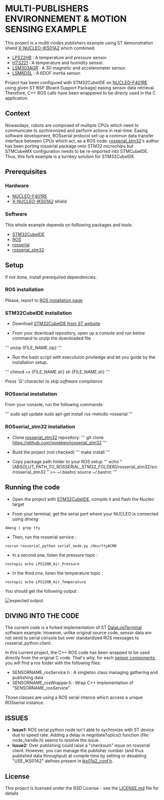# MULTI-PUBLISHERS ENVIRONNEMENT & MOTION SENSING EXAMPLE

This project is a mullti-nodes publishers example using ST demonstration shield [X-NUCLEO-IKS01A2](https://www.st.com/content/st_com/en/products/ecosystems/stm32-open-development-environment/stm32-nucleo-expansion-boards/stm32-ode-sense-hw/x-nucleo-iks01a2.html) which combined:
-   [LPS22HB](https://www.st.com/en/mems-and-sensors/lps22hb.html#overview) : A temperature and pressure sensor.
-   [HTS221](https://www.st.com/en/mems-and-sensors/hts221.html) : A temperature and humidity sensor.
-   [LSM303AGR](https://www.st.com/en/mems-and-sensors/lsm303agr.html) : A 3D magnetic and accelerometer sensor.
-   [LSM6DSL](https://www.st.com/en/mems-and-sensors/lsm6dsl.html/) : A 6DOF inertia sensor.

Project has been configured with STM32CubeIDE on [NUCLEO-F401RE](https://www.st.com/content/st_com/en/products/evaluation-tools/product-evaluation-tools/mcu-mpu-eval-tools/stm32-mcu-mpu-eval-tools/stm32-nucleo-boards/nucleo-f401re.html) using given ST BSP (Board Support Package) easing sensor data retrieval. Therefore, C++ ROS calls have been wrappered to be direcly used in the C application.

## Context

Nowasdays, robots are composed of multiple CPUs which need to communicate to sychnronized and perform actions in real-time. Easing software development, ROSserial protocol set-up a commun data transfer interface between CPUs which act, as a ROS node.
[rosserial_stm32](https://github.com/yoneken/rosserial_stm32)'s author has been porting rosserial package onto STM32 microchips but STMCubeMX configuration needs to be re-imported into STMCubeIDE. Thus, this fork example is a turnkey solution for STM32CubeIDE.

## Prerequisites

### Hardware

* [NUCLEO-F401RE](https://www.st.com/content/st_com/en/products/evaluation-tools/product-evaluation-tools/mcu-mpu-eval-tools/stm32-mcu-mpu-eval-tools/stm32-nucleo-boards/nucleo-f401re.html)
* [X-NUCLEO-IKS01A2](https://www.st.com/content/st_com/en/products/ecosystems/stm32-open-development-environment/stm32-nucleo-expansion-boards/stm32-ode-sense-hw/x-nucleo-iks01a2.html) shield

### Software

This whole example depends on folllowing packages and tools:
* [STM32CubeIDE](https://www.st.com/en/development-tools/stm32cubeide.html) 
* [ROS](https://www.ros.org/)
* [rosserial](http://wiki.ros.org/rosserial)
* [rosserial_stm32](https://github.com/yoneken/rosserial_stm32)

## Setup

If not done, install prerequired dependencies.

### ROS installation

Please, report to [ROS installation page](http://wiki.ros.org/melodic/Installation/Ubuntu)

### STM32CubeIDE installation

* Download [STM32CubeIDE from ST website](https://www.st.com/en/development-tools/stm32cubeide.html)

* From your download repository, open up a console and run below command to unzip the downloaded file

'''
unzip {FILE_NAME.zip}
'''

* Run the bash script with executuion priviledge and let you guide by the installation setup.

'''
chmod +x {FILE_NAME.sh}
sh {FILE_NAME.sh}
'''

*Press 'Q' character to skip software compliance*

### ROSserial installation

From your console, run the following commands:


'''
sudo apt update
sudo apt-get install ros-melodic-rosserial
'''

### ROSserial_stm32 installation

* Clone [rosserial_stm32](https://github.com/yoneken/rosserial_stm32) repository:
'''
git clone https://github.com/yoneken/rosserial_stm32
'''

* Build the project (not checked)
'''
make install
'''

* Copy package path folder to your ROS setup
'''
echo "[ABSOLUT_PATH_TO_ROSSERIAL_STM32_FOLDER]/rosserial_stm32/src/rosserial_stm32
" >> ~/.bashrc
source ~/.bashrc
'''

## Running the code


* Open the project with [STM32CubeIDE](https://www.st.com/en/development-tools/stm32cubeide.html), compile it and flash the Nucleo target

* From your terminal, get the serial port where your NUCLEO is connected using *dmesg*

```
dmesg | grep tty
```

* Then, run the rosserial service :

```
rosrun rosserial_python serial_node.py /dev/ttyACM0
```

* In a second one, listen the pressure topic :
```
rostopic echo LPS22HB_Air_Pressure
```
* In the third one, listen the temperature topic :
```
rostopic echo LPS22HB_Air_Temperature
```
You should get the following output :

![expected output](/Assets/outputs.png)

## DIVING INTO THE CODE

The current code is a forked implementation of ST [DataLogTerminal](https://www.st.com/content/st_com/en/products/embedded-software/mcu-mpu-embedded-software/stm32-embedded-software/stm32cube-expansion-packages/x-cube-mems1.html) software example. However, unlike original source code, sensor data are not send to serial console but over standardized ROS messages to rosserial_python client.

In this current project, the C++ ROS code has been wrapped to be used directly from the original C code. That's why, for each [sensor components](Drivers/BSP/Components), you will find a ros folder with the following files:
*   SENSORNAME_rosService.h : A singleton class managing gathering and publishing data
*   SENSORNAME_rosWrapper.h : Wrap C++ implementation of "SENSORNAME_rosService"

Those classes are using a ROS serial intance which access a unique ROSserial instance.


## ISSUES

* **Issue1:** ROS serial python node isn't able to sychronize with ST device due to speed rate. Adding a delay in negotiateTopics() function (file: node_handle.h) seems to resolve the issue.
* **Issue2:** Over publishing could raise a "checksum" issue on rosserial client. However, you can manage the publisher number (and thus published data throughput) at compile time by setting or desabling "USE_IKS01A2" defines present in [iks01a2_conf.h](MEMS/Target/iks01a2_conf.h#L33).


## License

This project is licensed under the BSD License - see the [LICENSE.md](LICENSE.md) file for details